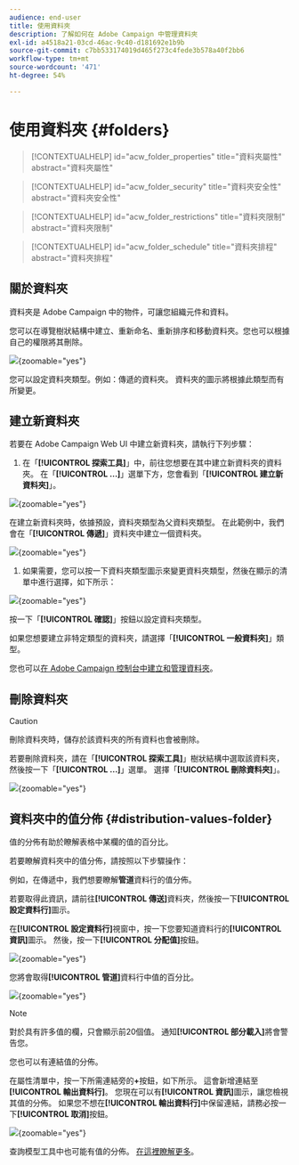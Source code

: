 ```yaml
---
audience: end-user
title: 使用資料夾
description: 了解如何在 Adobe Campaign 中管理資料夾
exl-id: a4518a21-03cd-46ac-9c40-d181692e1b9b
source-git-commit: c7bb533174019d465f273c4fede3b578a40f2bb6
workflow-type: tm+mt
source-wordcount: '471'
ht-degree: 54%

---
```


# 使用資料夾 {#folders}

>[!CONTEXTUALHELP]
>id="acw_folder_properties"
>title="資料夾屬性"
>abstract="資料夾屬性"

>[!CONTEXTUALHELP]
>id="acw_folder_security"
>title="資料夾安全性"
>abstract="資料夾安全性"

>[!CONTEXTUALHELP]
>id="acw_folder_restrictions"
>title="資料夾限制"
>abstract="資料夾限制"

>[!CONTEXTUALHELP]
>id="acw_folder_schedule"
>title="資料夾排程"
>abstract="資料夾排程"

## 關於資料夾

資料夾是 Adobe Campaign 中的物件，可讓您組織元件和資料。

您可以在導覽樹狀結構中建立、重新命名、重新排序和移動資料夾。您也可以根據自己的權限將其刪除。

![](assets/folders.png){zoomable="yes"}

您可以設定資料夾類型。例如：傳遞的資料夾。
資料夾的圖示將根據此類型而有所變更。

## 建立新資料夾

若要在 Adobe Campaign Web UI 中建立新資料夾，請執行下列步驟：

1. 在「**[!UICONTROL 探索工具]**」中，前往您想要在其中建立新資料夾的資料夾。
在「**[!UICONTROL ...]**」選單下方，您會看到「**[!UICONTROL 建立新資料夾]**」。

![](assets/folder_create.png){zoomable="yes"}

在建立新資料夾時，依據預設，資料夾類型為父資料夾類型。
在此範例中，我們會在「**[!UICONTROL 傳遞]**」資料夾中建立一個資料夾。

![](assets/folder_new.png){zoomable="yes"}

1. 如果需要，您可以按一下資料夾類型圖示來變更資料夾類型，然後在顯示的清單中進行選擇，如下所示：

![](assets/folder_type.png){zoomable="yes"}

按一下「**[!UICONTROL 確認]**」按鈕以設定資料夾類型。

如果您想要建立非特定類型的資料夾，請選擇「**[!UICONTROL 一般資料夾]**」類型。

您也可以[在 Adobe Campaign 控制台中建立和管理資料夾](https://experienceleague.adobe.com/zh-hant/docs/campaign/campaign-v8/config/configuration/folders-and-views)。

## 刪除資料夾

>[!CAUTION]
>
>刪除資料夾時，儲存於該資料夾的所有資料也會被刪除。

若要刪除資料夾，請在「**[!UICONTROL 探索工具]**」樹狀結構中選取該資料夾，然後按一下「**[!UICONTROL ...]**」選單。
選擇「**[!UICONTROL 刪除資料夾]**」。

![](assets/folder_delete.png){zoomable="yes"}

## 資料夾中的值分佈 {#distribution-values-folder}

值的分佈有助於瞭解表格中某欄的值的百分比。

若要瞭解資料夾中的值分佈，請按照以下步驟操作：

例如，在傳遞中，我們想要瞭解&#x200B;**管道**&#x200B;資料行的值分佈。

若要取得此資訊，請前往&#x200B;**[!UICONTROL 傳送]**&#x200B;資料夾，然後按一下&#x200B;**[!UICONTROL 設定資料行]**&#x200B;圖示。

在&#x200B;**[!UICONTROL 設定資料行]**&#x200B;視窗中，按一下您要知道資料行的&#x200B;**[!UICONTROL 資訊]**&#x200B;圖示。 然後，按一下&#x200B;**[!UICONTROL 分配值]**&#x200B;按鈕。

![](assets/values_deliveries.png){zoomable="yes"}

您將會取得&#x200B;**[!UICONTROL 管道]**&#x200B;資料行中值的百分比。

![](assets/values_percentage.png){zoomable="yes"}

>[!NOTE]
>
> 對於具有許多值的欄，只會顯示前20個值。 通知&#x200B;**[!UICONTROL 部分載入]**&#x200B;將會警告您。

您也可以有連結值的分佈。

在屬性清單中，按一下所需連結旁的&#x200B;**+**&#x200B;按鈕，如下所示。 這會新增連結至&#x200B;**[!UICONTROL 輸出資料行]**。 您現在可以有&#x200B;**[!UICONTROL 資訊]**&#x200B;圖示，讓您檢視其值的分佈。 如果您不想在&#x200B;**[!UICONTROL 輸出資料行]**&#x200B;中保留連結，請務必按一下&#x200B;**[!UICONTROL 取消]**&#x200B;按鈕。

![](assets/values_link.png){zoomable="yes"}

查詢模型工具中也可能有值的分佈。 [在這裡瞭解更多](../query/build-query.md#distribution-of-values-in-a-query)。
